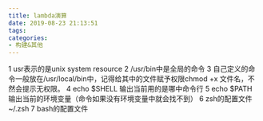 ```yaml
---
title: lambda演算
date: 2019-08-23 21:13:51
tags:
categories: 
- 构建&其他
---
```

1 usr表示的是unix system resource
2 /usr/bin中是全局的命令
3 自己定义的命令一般放在/usr/local/bin中，记得给其中的文件赋予权限chmod +x 文件名，不然会提示无权限。
4 echo $SHELL  输出当前用的是哪中命令行
5 echo $PATH 输出当前的环境变量（命令如果没有环境变量中就会找不到）
6 zsh的配置文件 ~/.zsh
7 bash的配置文件